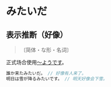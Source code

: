 # みたいだ

## 表示推断（好像）

> 〔简体・な形・名词〕

正式场合使用[〜ようです](#ようです)。

```js
誰か来たみたいだ。 // 好像有人来了。
明日は雪が降るみたいです。 // 明天好像会下雪。
```
